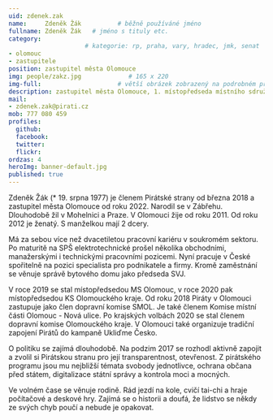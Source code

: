 ```yaml
---
uid: zdenek.zak
name:     Zdeněk Žák          # běžně používáné jméno
fullname: Zdeněk Žák   # jméno s tituly etc.
category:
                     # kategorie: rp, praha, vary, hradec, jmk, senat
- olomouc
- zastupitele
position: zastupitel města Olomouce
img: people/zakz.jpg             # 165 x 220
img-full:                     # větší obrázek zobrazený na podrobném profilu
description: zastupitel města Olomouce, 1. místopředseda místního sdružení Olomouc                # kratký popis, max 160 znaků
mail:
- zdenek.zak@pirati.cz
mob: 777 080 459
profiles:
  github:
  facebook:       
  twitter:        
  flickr:    
ordzas: 4
heroImg: banner-default.jpg
published: true
---
```

Zdeněk Žák (* 19. srpna 1977) je členem Pirátské strany od března 2018 a zastupitel města Olomouce od roku 2022. Narodil se v Zábřehu. Dlouhodobě žil v Mohelnici a Praze. V Olomouci žije od roku 2011. Od roku 2012 je ženatý. S manželkou mají 2 dcery.

Má za sebou více než dvacetiletou pracovní kariéru v soukromém sektoru. Po maturitě na SPŠ elektrotechnické prošel několika obchodními, manažerskými i technickými pracovními pozicemi. Nyní pracuje v České spořitelně na pozici specialista pro podnikatele a firmy. Kromě zaměstnání se věnuje správě bytového domu jako předseda SVJ.

V roce 2019 se stal místopředsedou MS Olomouc, v roce 2020 pak místopředsedou KS Olomouckého kraje. Od roku 2018 Piráty v Olomouci zastupuje jako člen dopravní komise SMOL. Je také členem Komise místní části Olomouc - Nová ulice. Po krajských volbách 2020 se stal členem dopravní komise Olomouckého kraje. V Olomouci také organizuje tradiční zapojení Pirátů do kampaně Ukliďme Česko.

O politiku se zajímá dlouhodobě. Na podzim 2017 se rozhodl aktivně zapojit a zvolil si Pirátskou stranu pro její transparentnost, otevřenost. Z pirátského programu jsou mu nejbližší témata svobody jednotlivce, ochrana občana před státem, digitalizace státní správy a kontrola moci a mocných.

Ve volném čase se věnuje rodině. Rád jezdí na kole, cvičí tai-chi a hraje počítačové a deskové hry. Zajímá se o historii a doufá, že lidstvo se někdy ze svých chyb poučí a nebude je opakovat.
